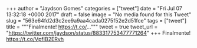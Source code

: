 
+++
author = "Jaydson Gomes"
categories = ["tweet"]
date = "Fri Jul 07 13:32:18 +0000 2017"
draft = false
image = "No media found for this Tweet"
slug = "563e64fd2d3c2ee9a9aa4cada0275f52e2d51fce"
tags = ["tweet"]
title = """Finalmente! https://t.co/..."""
tweet = true
tweet_url = "https://twitter.com/jaydson/status/883317753477771264"
+++
Finalmente! https://t.co/VpfIB2ERyh
